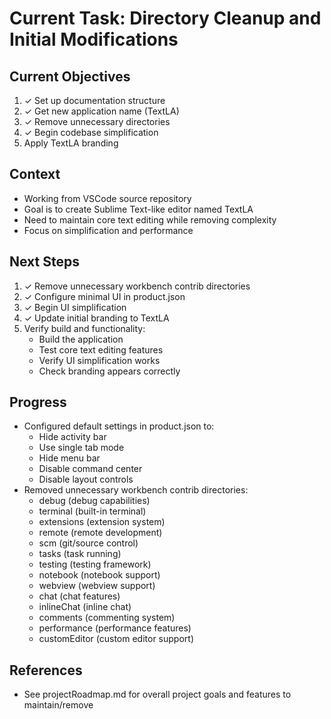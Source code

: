 # Current Task: Directory Cleanup and Initial Modifications

## Current Objectives
1. ✓ Set up documentation structure
2. ✓ Get new application name (TextLA)
3. ✓ Remove unnecessary directories
4. ✓ Begin codebase simplification
5. Apply TextLA branding

## Context
- Working from VSCode source repository
- Goal is to create Sublime Text-like editor named TextLA
- Need to maintain core text editing while removing complexity
- Focus on simplification and performance

## Next Steps
1. ✓ Remove unnecessary workbench contrib directories
2. ✓ Configure minimal UI in product.json
3. ✓ Begin UI simplification
4. ✓ Update initial branding to TextLA
5. Verify build and functionality:
   - Build the application
   - Test core text editing features
   - Verify UI simplification works
   - Check branding appears correctly

## Progress
- Configured default settings in product.json to:
  - Hide activity bar
  - Use single tab mode
  - Hide menu bar
  - Disable command center
  - Disable layout controls
- Removed unnecessary workbench contrib directories:
  - debug (debug capabilities)
  - terminal (built-in terminal)
  - extensions (extension system)
  - remote (remote development)
  - scm (git/source control)
  - tasks (task running)
  - testing (testing framework)
  - notebook (notebook support)
  - webview (webview support)
  - chat (chat features)
  - inlineChat (inline chat)
  - comments (commenting system)
  - performance (performance features)
  - customEditor (custom editor support)

## References
- See projectRoadmap.md for overall project goals and features to maintain/remove

